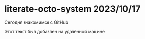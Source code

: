 # literate-octo-system 2023/10/17
Сегодня знакомимся с GitHub

Этот текст был добавлен на удалённой машине

